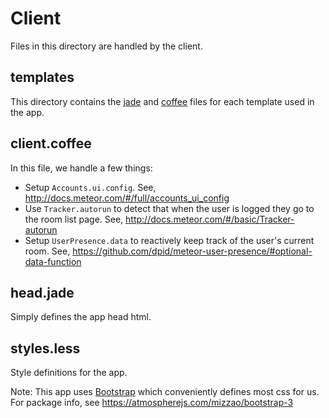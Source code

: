 # Client
Files in this directory are handled by the client.

## templates
This directory contains the [jade](http://jade-lang.com/) and [coffee](http://coffeescript.org/) files for each template used in the app.

## client.coffee
In this file, we handle a few things:
* Setup `Accounts.ui.config`. See, http://docs.meteor.com/#/full/accounts_ui_config
* Use `Tracker.autorun` to detect that when the user is logged they go to the room list page. See, http://docs.meteor.com/#/basic/Tracker-autorun
* Setup `UserPresence.data` to reactively keep track of the user's current room. See, https://github.com/dpid/meteor-user-presence/#optional-data-function

## head.jade
Simply defines the app head html.

## styles.less
Style definitions for the app.

Note: This app uses [Bootstrap](http://getbootstrap.com/) which conveniently defines most css for us. For package info, see https://atmospherejs.com/mizzao/bootstrap-3
